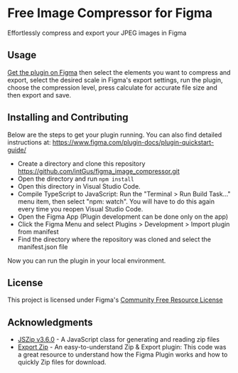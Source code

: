 # Free Image Compressor for Figma

Effortlessly compress and export your JPEG images in Figma

## Usage

[Get the plugin on Figma](https://www.figma.com/community/plugin/1247697024251755358/Free-Image-Compressor) then select the elements you want to compress and export, select the desired scale in Figma's export settings, run the plugin, choose the compression level, press calculate for accurate file size and then export and save.

## Installing and Contributing

Below are the steps to get your plugin running. You can also find detailed instructions at: https://www.figma.com/plugin-docs/plugin-quickstart-guide/

* Create a directory and clone this repository https://github.com/intGus/figma_image_compressor.git
* Open the directory and run `npm install`
* Open this directory in Visual Studio Code.
* Compile TypeScript to JavaScript: Run the "Terminal > Run Build Task..." menu item,
    then select "npm: watch". You will have to do this again every time
    you reopen Visual Studio Code.
* Open the Figma App (Plugin development can be done only on the app)
* Click the Figma Menu and select Plugins > Development > Import plugin from manifest
* Find the directory where the repository was cloned and select the manifest.json file

Now you can run the plugin in your local environment. 

## License

This project is licensed under Figma's [Community Free Resource License](https://www.figma.com/community-free-resource-license/?fuid=1193733706561111205)

## Acknowledgments

* [JSZip v3.6.0](http://stuartk.com/jszip) - A JavaScript class for generating and reading zip files 
* [Export Zip](https://github.com/brianlovin/figma-export-zip) - An easy-to-understand Zip & Export plugin:
  This code was a great resource to understand how the Figma Plugin works and how to quickly Zip files for download.